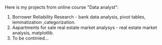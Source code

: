 Here is my projects from online course "Data analyst":
1) Borrower Reliability Research - bank data analysis, pivot tables, lemmatization ,categorization.
2) Aapartments for sale real estate market analysys - real estate market analysis, matplotlib.
3) To be continied...

